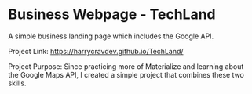 # Business Webpage - TechLand
A simple business landing page which includes the Google API. 

Project Link: https://harrycravdev.github.io/TechLand/

Project Purpose: Since practicing more of Materialize and learning about the Google Maps API, I created a simple project that combines these two skills.
